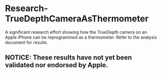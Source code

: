 # Research-TrueDepthCameraAsThermometer
A significant research effort showing how the TrueDepth camera on an Apple iPhone can be reprogrammed as a thermometer.
Refer to the analysis document for results.

## NOTICE: These results have not yet been validated nor endorsed by Apple.
